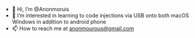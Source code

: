 - 👋 Hi, I’m @Anonmoruis 
- 👀 I’m interested in learning to code injections via USB onto both macOS Windows in addition to android phone
- 📫 How to reach me at anonmourous@gmail.com

<!---
Anonmoruis/Anonmoruis is a ✨ special ✨ repository because its `README.md` (this file) appears on your GitHub profile.
You can click the Preview link to take a look at your changes.
--->
